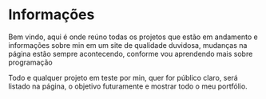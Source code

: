 # Informações

Bem vindo, aqui é onde reúno todas os projetos que estão em andamento e informações sobre min em um site de qualidade duvidosa, mudanças na página estão sempre acontecendo, conforme vou aprendendo mais sobre programação

Todo e qualquer projeto em teste por min, quer for público claro, será listado na página, o objetivo futuramente e mostrar todo o meu portfólio.